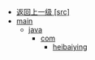 - [返回上一级 [src]](notes/code/Hbase/hbase-java-api-2.x/src/)
- [main](notes/code/Hbase/hbase-java-api-2.x/src/main/)
  - [java](notes/code/Hbase/hbase-java-api-2.x/src/main/java/)
    - [com](notes/code/Hbase/hbase-java-api-2.x/src/main/java/com/)
      - [heibaiying](notes/code/Hbase/hbase-java-api-2.x/src/main/java/com/heibaiying/)
